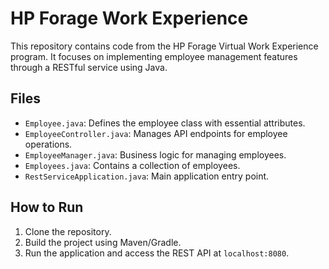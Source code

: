 # HP Forage Work Experience

This repository contains code from the HP Forage Virtual Work Experience program. It focuses on implementing employee management features through a RESTful service using Java.

## Files

- `Employee.java`: Defines the employee class with essential attributes.
- `EmployeeController.java`: Manages API endpoints for employee operations.
- `EmployeeManager.java`: Business logic for managing employees.
- `Employees.java`: Contains a collection of employees.
- `RestServiceApplication.java`: Main application entry point.

## How to Run

1. Clone the repository.
2. Build the project using Maven/Gradle.
3. Run the application and access the REST API at `localhost:8080`.

